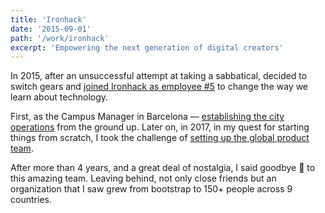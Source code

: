 ```yaml
---
title: 'Ironhack'
date: '2015-09-01'
path: '/work/ironhack'
excerpt: 'Empowering the next generation of digital creators'
---
```


In 2015, after an unsuccessful attempt at taking a sabbatical, decided to switch gears and [joined Ironhack as employee #5](https://www.ironhack.com/) to change the way we learn about technology.

First, as the Campus Manager in Barcelona — [establishing the city operations](/blog/2015/hi-from-ironhack) from the ground up. Later on, in 2017, in my quest for starting things from scratch, I took the challenge of [setting up the global product team](/blog/2017/back-to-product).

After more than 4 years, and a great deal of nostalgia, I said goodbye 👋 to this amazing team. Leaving behind, not only close friends but an organization that I saw grew from bootstrap to 150+ people across 9 countries.
